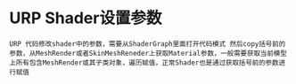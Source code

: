 # URP Shader设置参数
    URP 代码修改shader中的参数，需要从ShaderGraph里面打开代码模式 然后copy括号前的参数，从MeshRender或者SkinMeshReneder上获取Material参数，一般需要获取当前模型上所有包含MeshRender或其子类对象，遍历赋值，正常Shader也是通过获取括号前的参数进行赋值 